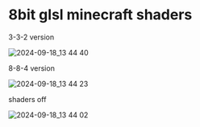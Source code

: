 # 8bit glsl minecraft shaders

3-3-2 version

![2024-09-18_13 44 40](https://github.com/user-attachments/assets/19be2d70-2b7f-4984-8d8b-b5429813c9a1)

8-8-4 version

![2024-09-18_13 44 23](https://github.com/user-attachments/assets/2b845fb2-d420-4cdc-8422-eed7ce28aac9)

shaders off

![2024-09-18_13 44 02](https://github.com/user-attachments/assets/b770c323-23ae-406c-ad55-b746e3c28b5d)
